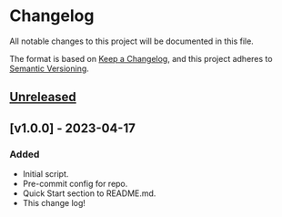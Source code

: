 # Changelog

All notable changes to this project will be documented in this file.

The format is based on [Keep a Changelog](https://keepachangelog.com/en/1.0.0/),
and this project adheres to [Semantic Versioning](https://semver.org/spec/v2.0.0.html).

## [Unreleased]

## [v1.0.0] - 2023-04-17

### Added

-   Initial script.
-   Pre-commit config for repo.
-   Quick Start section to README.md.
-   This change log!

<!--

### Fixed

### Changed

### Removed

-->

[unreleased]: https://github.com/proinsias/yaml-update-last-modified-date/compare/v1.0.0...HEAD

<!--
[v1.1.0]: https://github.com/olivierlacan/keep-a-changelog/compare/v1.0.0...v1.1.0

-->

[1.0.0]: https://github.com/proinsias/yaml-update-last-modified-date/releases/tag/v1.0.0
